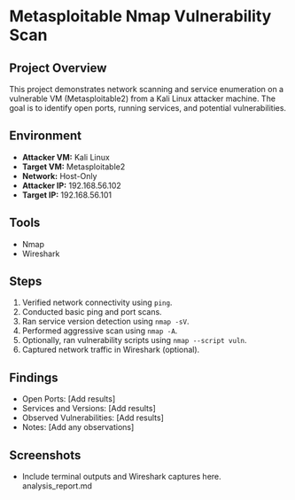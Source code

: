 # Metasploitable Nmap Vulnerability Scan

## Project Overview
This project demonstrates network scanning and service enumeration on a vulnerable VM (Metasploitable2) from a Kali Linux attacker machine. The goal is to identify open ports, running services, and potential vulnerabilities.

## Environment
- **Attacker VM:** Kali Linux
- **Target VM:** Metasploitable2
- **Network:** Host-Only
- **Attacker IP:** 192.168.56.102
- **Target IP:** 192.168.56.101

## Tools
- Nmap
- Wireshark

## Steps
1. Verified network connectivity using `ping`.
2. Conducted basic ping and port scans.
3. Ran service version detection using `nmap -sV`.
4. Performed aggressive scan using `nmap -A`.
5. Optionally, ran vulnerability scripts using `nmap --script vuln`.
6. Captured network traffic in Wireshark (optional).

## Findings
- Open Ports: [Add results]
- Services and Versions: [Add results]
- Observed Vulnerabilities: [Add results]
- Notes: [Add any observations]

## Screenshots
- Include terminal outputs and Wireshark captures here.
analysis_report.md

